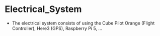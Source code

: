 # Electrical_System
- The electrical system consists of using the Cube Pilot Orange (Flight Controller), Here3 (GPS), Raspberry Pi 5, ...
